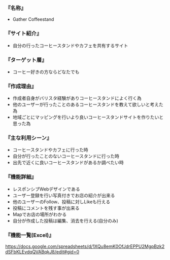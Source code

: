 
### 『名称』

- Gather Coffeestand

### 『サイト紹介』

- 自分の行ったコーヒースタンドやカフェを共有するサイト

### 『ターゲット層』

- コーヒー好きの方ならどなたでも

### 『作成理由』

- 作成者自身がバリスタ経験がありコーヒースタンドによく行く為
- 他のユーザーが行ったことのあるコーヒースタンドを教えて欲しいと考えた為
- 地域ごとにマッピングを行いより良いコーヒースタンドサイトを作りたいと思った為

### 『主な利用シーン』

- コーヒースタンドやカフェに行った時
- 自分が行ったことのないコーヒースタンドに行った時
- 出先で近くに良いコーヒースタンドがあるか調べたい時

### 『機能詳細』

- レスポンシブWebデザインである
- ユーザー登録を行い写真付きでお店の紹介が出来る
- 他のユーザーのFollow、投稿に対しLikeも行える
- 投稿にコメントを残す事が出来る
- Mapでお店の場所がわかる
- 自分が作成した投稿は編集、消去を行える(自分のみ)

### 『機能一覧(Excel)』

<https://docs.google.com/spreadsheets/d/1XQu8emK0OfJdrEPPU2MgpBzk2dSFbKLEvdqQVABqkJ8/edit#gid=0>

